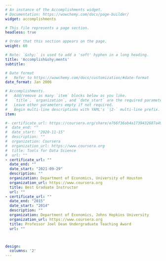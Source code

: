```yaml
---
# An instance of the Accomplishments widget.
# Documentation: https://wowchemy.com/docs/page-builder/
widget: accomplishments

# This file represents a page section.
headless: true

# Order that this section appears on the page.
weight: 60

# Note: `&shy;` is used to add a 'soft' hyphen in a long heading.
title: 'Accomplish&shy;ments'
subtitle:

# Date format
#   Refer to https://wowchemy.com/docs/customization/#date-format
date_format: Jan 2006

# Accomplishments.
#   Add/remove as many `item` blocks below as you like.
#   `title`, `organization`, and `date_start` are the required parameters.
#   Leave other parameters empty if not required.
#   Begin multi-line descriptions with YAML's `|2-` multi-line prefix.
item:

#- certificate_url: https://coursera.org/share/e766f36ab4a1739432687a492d9b37f0
#  date_end: ""
#  date_start: "2020-11-15"
#  description: ""
#  organization: Coursera
#  organization_url: https://www.coursera.org
#  title: Tools for Data Science
#  url: ""
- certificate_url: ""
  date_end: ""
  date_start: "2021-09-29"
  description: ""
  organization: Department of Economics, University of Houston
  organization_url: https://www.coursera.org
  title: Best Graduate Instructor
  url: ""
- certificate_url: ""
  date_end: "2015"
  date_start: "2014"
  description: ""
  organization: Department of Economics, Johns Hopkins University
  organization_url: https://www.coursera.org
  title: Professor Joel Dean Undergraduate Teaching Award
  url: ""



design:
  columns: '2'
---
```

